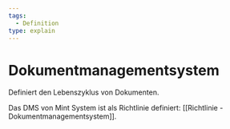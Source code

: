 ```yaml
---
tags:
  - Definition
type: explain
---
```

# Dokumentmanagementsystem

Definiert den Lebenszyklus von Dokumenten.

Das DMS von Mint System ist als Richtlinie definiert: [[Richtlinie - Dokumentmanagementsystem]].